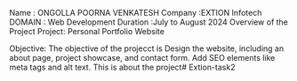 Name : ONGOLLA POORNA VENKATESH
Company :EXTION Infotech 
DOMAIN : Web Development 
Duration :July to August 2024 
Overview of the Project 
Project: Personal Portfolio Website

Objective: The objective of the projecct is Design the website, including an about page, project showcase, and contact form.  Add SEO elements like meta tags and alt text. This is about the project# Extion-task2
